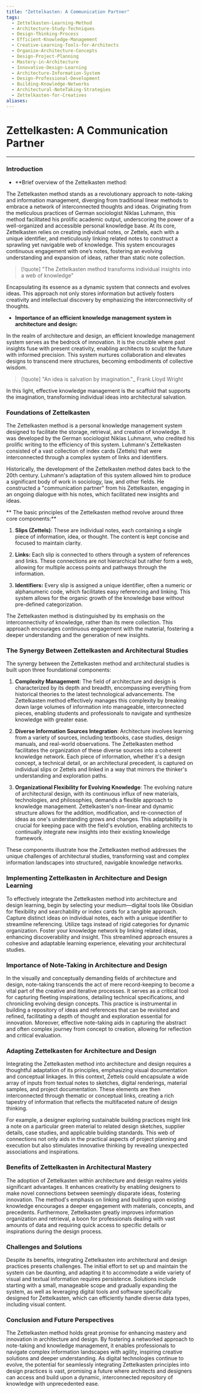 ```yaml
---
title: "Zettelkasten: A Communication Partner"
tags:
  - Zettelkasten-Learning-Method
  - Architecture-Study-Techniques
  - Design-Thinking-Process
  - Efficient-Knowledge-Management
  - Creative-Learning-Tools-for-Architects
  - Organize-Architecture-Concepts
  - Design-Project-Planning
  - Mastery-in-Architecture
  - Innovative-Design-Learning
  - Architecture-Information-System
  - Design-Professional-Development
  - Building-Knowledge-Networks
  - Architectural-NoteTaking-Strategies
  - Zettelkasten-for-Creatives
aliases:
---
```

# Zettelkasten: A Communication Partner
---
### Introduction

- **Brief overview of the Zettelkasten method:

The Zettelkasten method stands as a revolutionary approach to note-taking and information management, diverging from traditional linear methods to embrace a network of interconnected thoughts and ideas. Originating from the meticulous practices of German sociologist Niklas Luhmann, this method facilitated his prolific academic output, underscoring the power of a well-organized and accessible personal knowledge base. At its core, Zettelkasten relies on creating individual notes, or Zettels, each with a unique identifier, and meticulously linking related notes to construct a sprawling yet navigable web of knowledge. This system encourages continuous engagement with one’s notes, fostering an evolving understanding and expansion of ideas, rather than static note collection.

>[!quote] "The Zettelkasten method transforms individual insights into a web of knowledge" 

Encapsulating its essence as a dynamic system that connects and evolves ideas. This approach not only stores information but actively fosters creativity and intellectual discovery by emphasizing the interconnectivity of thoughts. 

- **Importance of an efficient knowledge management system in architecture and design:**

In the realm of architecture and design, an efficient knowledge management system serves as the bedrock of innovation. It is the crucible where past insights fuse with present creativity, enabling architects to sculpt the future with informed precision. This system nurtures collaboration and elevates designs to transcend mere structures, becoming embodiments of collective wisdom. 
>[!quote]  "An idea is salvation by imagination."_ Frank Lloyd Wright 

In this light, effective knowledge management is the scaffold that supports the imagination, transforming individual ideas into architectural salvation.

### Foundations of Zettelkasten

The Zettelkasten method is a personal knowledge management system designed to facilitate the storage, retrieval, and creation of knowledge. It was developed by the German sociologist Niklas Luhmann, who credited his prolific writing to the efficiency of this system. Luhmann's Zettelkasten consisted of a vast collection of index cards (Zettels) that were interconnected through a complex system of links and identifiers.

Historically, the development of the Zettelkasten method dates back to the 20th century. Luhmann's adaptation of this system allowed him to produce a significant body of work in sociology, law, and other fields. He constructed a "communication partner" from his Zettelkasten, engaging in an ongoing dialogue with his notes, which facilitated new insights and ideas.

** The basic principles of the Zettelkasten method revolve around three core components:**

1. **Slips (Zettels):** These are individual notes, each containing a single piece of information, idea, or thought. The content is kept concise and focused to maintain clarity.

2. **Links:** Each slip is connected to others through a system of references and links. These connections are not hierarchical but rather form a web, allowing for multiple access points and pathways through the information.

3. **Identifiers:** Every slip is assigned a unique identifier, often a numeric or alphanumeric code, which facilitates easy referencing and linking. This system allows for the organic growth of the knowledge base without pre-defined categorization.

The Zettelkasten method is distinguished by its emphasis on the interconnectivity of knowledge, rather than its mere collection. This approach encourages continuous engagement with the material, fostering a deeper understanding and the generation of new insights.

### The Synergy Between Zettelkasten and Architectural Studies

The synergy between the Zettelkasten method and architectural studies is built upon three foundational components:

1. **Complexity Management**: The field of architecture and design is characterized by its depth and breadth, encompassing everything from historical theories to the latest technological advancements. The Zettelkasten method effectively manages this complexity by breaking down large volumes of information into manageable, interconnected pieces, enabling students and professionals to navigate and synthesize knowledge with greater ease.

2. **Diverse Information Sources Integration**: Architecture involves learning from a variety of sources, including textbooks, case studies, design manuals, and real-world observations. The Zettelkasten method facilitates the organization of these diverse sources into a coherent knowledge network. Each piece of information, whether it's a design concept, a technical detail, or an architectural precedent, is captured on individual slips or Zettels and linked in a way that mirrors the thinker's understanding and exploration paths.

3. **Organizational Flexibility for Evolving Knowledge**: The evolving nature of architectural design, with its continuous influx of new materials, technologies, and philosophies, demands a flexible approach to knowledge management. Zettelkasten's non-linear and dynamic structure allows for the addition, modification, and re-connection of ideas as one's understanding grows and changes. This adaptability is crucial for keeping pace with the field's evolution, enabling architects to continually integrate new insights into their existing knowledge framework.

These components illustrate how the Zettelkasten method addresses the unique challenges of architectural studies, transforming vast and complex information landscapes into structured, navigable knowledge networks.

### Implementing Zettelkasten in Architecture and Design Learning

To effectively integrate the Zettelkasten method into architecture and design learning, begin by selecting your medium—digital tools like Obsidian for flexibility and searchability or index cards for a tangible approach. Capture distinct ideas on individual notes, each with a unique identifier to streamline referencing. Utilize tags instead of rigid categories for dynamic organization. Foster your knowledge network by linking related ideas, enhancing discoverability and insight. This streamlined approach ensures a cohesive and adaptable learning experience, elevating your architectural studies.

### Importance of Note-Taking in Architecture and Design

In the visually and conceptually demanding fields of architecture and design, note-taking transcends the act of mere record-keeping to become a vital part of the creative and iterative processes. It serves as a critical tool for capturing fleeting inspirations, detailing technical specifications, and chronicling evolving design concepts. This practice is instrumental in building a repository of ideas and references that can be revisited and refined, facilitating a depth of thought and exploration essential for innovation. Moreover, effective note-taking aids in capturing the abstract and often complex journey from concept to creation, allowing for reflection and critical evaluation.

### Adapting Zettelkasten for Architecture and Design

Integrating the Zettelkasten method into architecture and design requires a thoughtful adaptation of its principles, emphasizing visual documentation and conceptual linkages. In this context, Zettels could encapsulate a wide array of inputs from textual notes to sketches, digital renderings, material samples, and project documentation. These elements are then interconnected through thematic or conceptual links, creating a rich tapestry of information that reflects the multifaceted nature of design thinking.

For example, a designer exploring sustainable building practices might link a note on a particular green material to related design sketches, supplier details, case studies, and applicable building standards. This web of connections not only aids in the practical aspects of project planning and execution but also stimulates innovative thinking by revealing unexpected associations and inspirations.

### Benefits of Zettelkasten in Architectural Mastery

The adoption of Zettelkasten within architecture and design realms yields significant advantages. It enhances creativity by enabling designers to make novel connections between seemingly disparate ideas, fostering innovation. The method's emphasis on linking and building upon existing knowledge encourages a deeper engagement with materials, concepts, and precedents. Furthermore, Zettelkasten greatly improves information organization and retrieval, a boon for professionals dealing with vast amounts of data and requiring quick access to specific details or inspirations during the design process.

### Challenges and Solutions

Despite its benefits, integrating Zettelkasten into architectural and design practices presents challenges. The initial effort to set up and maintain the system can be daunting, and adapting it to accommodate a wide variety of visual and textual information requires persistence. Solutions include starting with a small, manageable scope and gradually expanding the system, as well as leveraging digital tools and software specifically designed for Zettelkasten, which can efficiently handle diverse data types, including visual content.

### Conclusion and Future Perspectives

The Zettelkasten method holds great promise for enhancing mastery and innovation in architecture and design. By fostering a networked approach to note-taking and knowledge management, it enables professionals to navigate complex information landscapes with agility, inspiring creative solutions and deeper understanding. As digital technologies continue to evolve, the potential for seamlessly integrating Zettelkasten principles into design practices is vast, promising a future where architects and designers can access and build upon a dynamic, interconnected repository of knowledge with unprecedented ease.